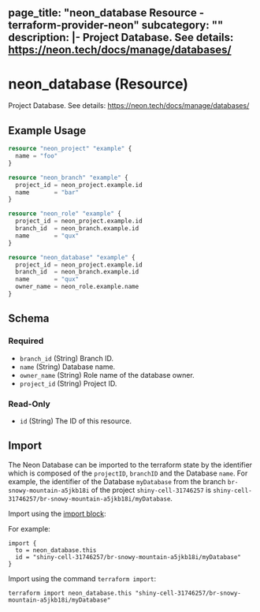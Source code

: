 page_title: "neon_database Resource - terraform-provider-neon"
subcategory: ""
description: |-
  Project Database. See details: https://neon.tech/docs/manage/databases/
---

# neon_database (Resource)

Project Database. See details: https://neon.tech/docs/manage/databases/

## Example Usage

```terraform
resource "neon_project" "example" {
  name = "foo"
}

resource "neon_branch" "example" {
  project_id = neon_project.example.id
  name       = "bar"
}

resource "neon_role" "example" {
  project_id = neon_project.example.id
  branch_id  = neon_branch.example.id
  name       = "qux"
}

resource "neon_database" "example" {
  project_id = neon_project.example.id
  branch_id  = neon_branch.example.id
  name       = "qux"
  owner_name = neon_role.example.name
}
```

<!-- schema generated by tfplugindocs -->
## Schema

### Required

- `branch_id` (String) Branch ID.
- `name` (String) Database name.
- `owner_name` (String) Role name of the database owner.
- `project_id` (String) Project ID.

### Read-Only

- `id` (String) The ID of this resource.



## Import

The Neon Database can be imported to the terraform state by the identifier which is composed of the `projectID`, `branchID`
and the Database `name`. For example, the identifier of the Database `myDatabase` from the branch `br-snowy-mountain-a5jkb18i`
of the project `shiny-cell-31746257` is `shiny-cell-31746257/br-snowy-mountain-a5jkb18i/myDatabase`.

Import using the [import block](https://developer.hashicorp.com/terraform/language/import):

For example:

```hcl
import {
  to = neon_database.this
  id = "shiny-cell-31746257/br-snowy-mountain-a5jkb18i/myDatabase"
}
```

Import using the command `terraform import`:

```commandline
terraform import neon_database.this "shiny-cell-31746257/br-snowy-mountain-a5jkb18i/myDatabase"
```
